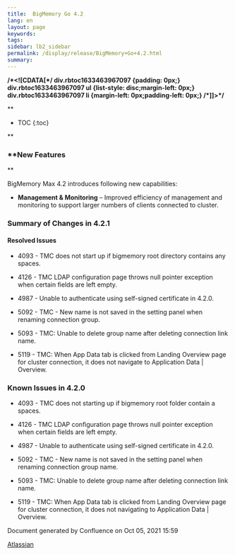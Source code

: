 ```yaml
---
title:  BigMemory Go 4.2  
lang: en
layout: page
keywords:
tags:
sidebar: lb2_sidebar
permalink: /display/release/BigMemory+Go+4.2.html
summary:
---
```


**/\*<!\[CDATA\[\*/ div.rbtoc1633463967097 {padding: 0px;} div.rbtoc1633463967097 ul {list-style: disc;margin-left: 0px;} div.rbtoc1633463967097 li {margin-left: 0px;padding-left: 0px;} /\*\]\]>\*/**

**

* TOC
{:toc}

**

### **New Features  
**

BigMemory Max 4.2 introduces following new capabilities:

*   **Management & Monitoring** – Improved efficiency of management and monitoring to support larger numbers of clients connected to cluster.
    

### Summary of Changes in 4.2.1

#### Resolved Issues

*   4093 - TMC does not start up if bigmemory root directory contains any spaces.
    
*   4126 - TMC LDAP configuration page throws null pointer exception when certain fields are left empty.
    
*   4987 - Unable to authenticate using self-signed certificate in 4.2.0.
    
*   5092 - TMC - New name is not saved in the setting panel when renaming connection group.
    
*   5093 - TMC: Unable to delete group name after deleting connection link name.
    
*   5119 - TMC: When App Data tab is clicked from Landing Overview page for cluster connection, it does not navigate to Application Data | Overview.
    

### Known Issues in 4.2.0

*   4093 - TMC does not starting up if bigmemory root folder contain a spaces.
    
*   4126 - TMC LDAP configuration page throws null pointer exception when certain fields are left empty.
    
*   4987 - Unable to authenticate using self-signed certificate in 4.2.0.
    
*   5092 - TMC - New name is not saved in the setting panel when renaming connection group name.
    
*   5093 - TMC: Unable to delete group name after deleting connection link name.
    
*   5119 - TMC: When App Data tab is clicked from Landing Overview page for cluster connection, it does not navigating to Application Data | Overview.
    

Document generated by Confluence on Oct 05, 2021 15:59

[Atlassian](http://www.atlassian.com/)
